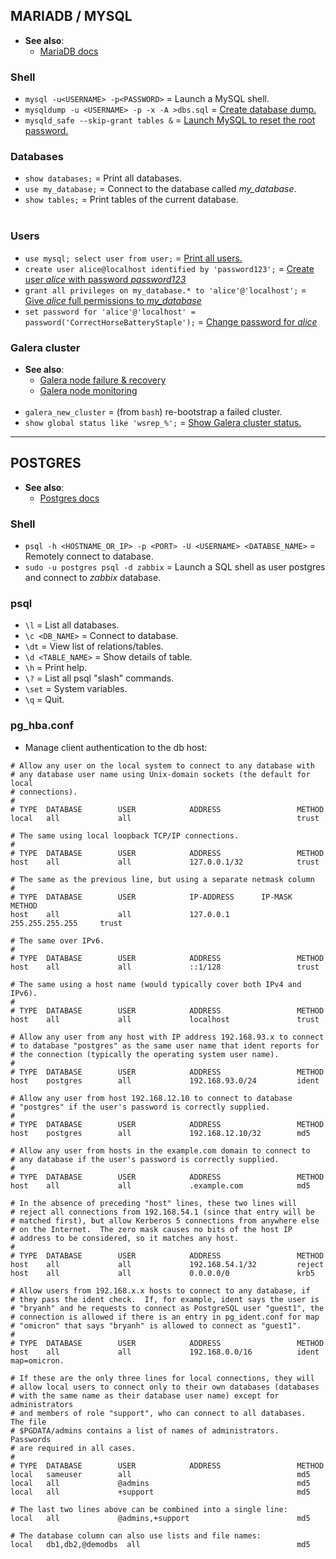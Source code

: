 
## MARIADB / MYSQL

- **See also**:
  - [MariaDB docs](https://mariadb.com/kb/en/training-tutorials/)

### Shell

- `mysql -u<USERNAME> -p<PASSWORD>` = Launch a MySQL shell.
- `mysqldump -u <USERNAME> -p -x -A >dbs.sql` = [Create database dump.](https://mariadb.com/kb/en/making-backups-with-mysqldump/#backing-up-everything)
- `mysqld_safe --skip-grant tables &` = [Launch MySQL to reset the root password.](https://www.digitalocean.com/community/tutorials/how-to-reset-your-mysql-or-mariadb-root-password)

### Databases

- `show databases;` = Print all databases.
- `use my_database;` = Connect to the database called *my_database*.
- `show tables;` = Print tables of the current database.
<br><br>

### Users

- `use mysql; select user from user;` = [Print all users.](https://www.mysqltutorial.org/mysql-show-users/)
- `create user alice@localhost identified by 'password123';` = [Create user *alice* with password *password123*](https://mariadb.com/kb/en/create-user/)
- `grant all privileges on my_database.* to 'alice'@'localhost';` = [Give *alice* full permissions to *my_database*](https://chartio.com/resources/tutorials/how-to-grant-all-privileges-on-a-database-in-mysql/)
- `set password for 'alice'@'localhost' = password('CorrectHorseBatteryStaple');` = [Change password for *alice*](https://mariadb.com/kb/en/set-password/)

### Galera cluster

- **See also**:
  - [Galera node failure & recovery](https://www.symmcom.com/docs/how-tos/databases/how-to-recover-mariadb-galera-cluster-after-partial-or-full-crash)
  - [Galera node monitoring](https://galeracluster.com/library/documentation/recovery.html)
<br><br>
- `galera_new_cluster` = (from `bash`) re-bootstrap a failed cluster.
- `show global status like 'wsrep_%';` = [Show Galera cluster status.](https://galeracluster.com/library/training/tutorials/galera-monitoring.html)


---
## POSTGRES

- **See also**:
  - [Postgres docs](https://www.postgresql.org/docs/)

### Shell

- `psql -h <HOSTNAME_OR_IP> -p <PORT> -U <USERNAME> <DATABSE_NAME>` = Remotely connect to database.
- `sudo -u postgres psql -d zabbix` = Launch a SQL shell as user postgres and connect to *zabbix* database.

### psql

- `\l`              = List all databases.
- `\c <DB_NAME>`    = Connect to database.
- `\dt`             = View list of relations/tables.
- `\d <TABLE_NAME>` = Show details of table.
- `\h`              = Print help.
- `\?`              = List all psql "slash" commands.
- `\set`            = System variables.
- `\q`              = Quit.

### pg_hba.conf

- Manage client authentication to the db host:
```
# Allow any user on the local system to connect to any database with
# any database user name using Unix-domain sockets (the default for local
# connections).
#
# TYPE  DATABASE        USER            ADDRESS                 METHOD
local   all             all                                     trust

# The same using local loopback TCP/IP connections.
#
# TYPE  DATABASE        USER            ADDRESS                 METHOD
host    all             all             127.0.0.1/32            trust

# The same as the previous line, but using a separate netmask column
#
# TYPE  DATABASE        USER            IP-ADDRESS      IP-MASK             METHOD
host    all             all             127.0.0.1       255.255.255.255     trust

# The same over IPv6.
#
# TYPE  DATABASE        USER            ADDRESS                 METHOD
host    all             all             ::1/128                 trust

# The same using a host name (would typically cover both IPv4 and IPv6).
#
# TYPE  DATABASE        USER            ADDRESS                 METHOD
host    all             all             localhost               trust

# Allow any user from any host with IP address 192.168.93.x to connect
# to database "postgres" as the same user name that ident reports for
# the connection (typically the operating system user name).
#
# TYPE  DATABASE        USER            ADDRESS                 METHOD
host    postgres        all             192.168.93.0/24         ident

# Allow any user from host 192.168.12.10 to connect to database
# "postgres" if the user's password is correctly supplied.
#
# TYPE  DATABASE        USER            ADDRESS                 METHOD
host    postgres        all             192.168.12.10/32        md5

# Allow any user from hosts in the example.com domain to connect to
# any database if the user's password is correctly supplied.
#
# TYPE  DATABASE        USER            ADDRESS                 METHOD
host    all             all             .example.com            md5

# In the absence of preceding "host" lines, these two lines will
# reject all connections from 192.168.54.1 (since that entry will be
# matched first), but allow Kerberos 5 connections from anywhere else
# on the Internet.  The zero mask causes no bits of the host IP
# address to be considered, so it matches any host.
#
# TYPE  DATABASE        USER            ADDRESS                 METHOD
host    all             all             192.168.54.1/32         reject
host    all             all             0.0.0.0/0               krb5

# Allow users from 192.168.x.x hosts to connect to any database, if
# they pass the ident check.  If, for example, ident says the user is
# "bryanh" and he requests to connect as PostgreSQL user "guest1", the
# connection is allowed if there is an entry in pg_ident.conf for map
# "omicron" that says "bryanh" is allowed to connect as "guest1".
#
# TYPE  DATABASE        USER            ADDRESS                 METHOD
host    all             all             192.168.0.0/16          ident map=omicron.

# If these are the only three lines for local connections, they will
# allow local users to connect only to their own databases (databases
# with the same name as their database user name) except for administrators
# and members of role "support", who can connect to all databases.  The file
# $PGDATA/admins contains a list of names of administrators.  Passwords
# are required in all cases.
#
# TYPE  DATABASE        USER            ADDRESS                 METHOD
local   sameuser        all                                     md5
local   all             @admins                                 md5
local   all             +support                                md5

# The last two lines above can be combined into a single line:
local   all             @admins,+support                        md5

# The database column can also use lists and file names:
local   db1,db2,@demodbs  all                                   md5
```

